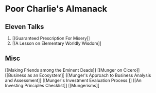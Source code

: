 # Poor Charlie's Almanack

## Eleven Talks
1. [[Guaranteed Prescription For Misery]]
2. [[A Lesson on Elementary Worldly Wisdom]]

## Misc

[[Making Friends among the Eminent Deads]]
[[Munger on Cicero]]
[[Business as an Ecosystem]]
[[Munger's Approach to Business Analysis and Assessment]]
[[Munger's Investment Evaluation Process ]]
[[An Investing Principles Checklist]]
[[Mungerisms]]
